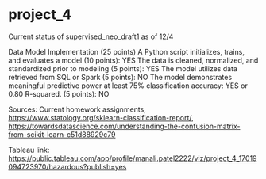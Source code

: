 # project_4

Current status of supervised_neo_draft1 as of 12/4

Data Model Implementation (25 points)
A Python script initializes, trains, and evaluates a model (10 points): YES
The data is cleaned, normalized, and standardized prior to modeling (5 points): YES
The model utilizes data retrieved from SQL or Spark (5 points): NO
The model demonstrates meaningful predictive power at least 75% classification accuracy: YES 
or 0.80 R-squared. (5 points): NO

Sources: Current homework assignments, https://www.statology.org/sklearn-classification-report/, https://towardsdatascience.com/understanding-the-confusion-matrix-from-scikit-learn-c51d88929c79


Tableau link: https://public.tableau.com/app/profile/manali.patel2222/viz/project_4_17019094723970/hazardous?publish=yes
